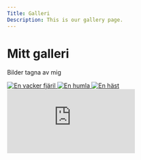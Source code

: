```yaml
---
Title: Galleri
Description: This is our gallery page.
---
```


Mitt galleri
==========================
Bilder tagna av mig

<div class="gallery">
  <a href="image/butterfly.jpg" target="_blank">
    <picture>
      <source media="(min-width: 668px)" srcset="image/butterfly.jpg?w=960&q=90">
      <source media="(min-width: 376px)" srcset="image/butterfly.jpg?w=667&q=70">
      <img src="image/butterfly.jpg?w=375&h=500&crop-to-fit&area=0,0,25,0&q=70" alt="En vacker fjäril">
    </picture>
  </a>

  <a href="image/humla.jpg" target="_blank">
    <picture>
      <source media="(min-width: 668px)" srcset="image/humla.jpg?w=960&q=90">
      <source media="(min-width: 376px)" srcset="image/humla.jpg?w=667&q=70">
      <img src="image/humla.jpg?w=375&h=500&crop-to-fit&area=0,0,25,0&q=70" alt="En humla">
    </picture>
  </a>

  <a href="image/clara1.jpg" target="_blank">
    <picture>
      <source media="(min-width: 668px)" srcset="image/clara1.jpg?w=960&q=90">
      <source media="(min-width: 376px)" srcset="image/clara1.jpg?w=667&q=70">
      <img src="image/clara1.jpg?w=375&h=500&crop-to-fit&area=0,0,25,0&q=70" alt="En häst">
    </picture>
  </a>

  <!-- YouTube Video -->
  <div class="video-container">
    <iframe 
      src="https://www.youtube.com/embed/lg5WKsVnEA4" 
      title="Michael Rosen - Nice" 
      frameborder="0" 
      allow="accelerometer; autoplay; clipboard-write; encrypted-media; gyroscope; picture-in-picture; web-share" 
      allowfullscreen>
    </iframe>
  </div>
</div>
